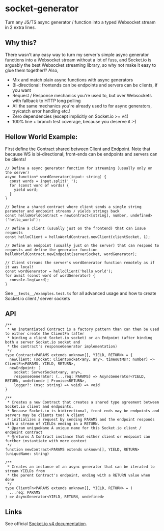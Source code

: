 # socket-generator

Turn any JS/TS async generator / function into a typed Websocket stream in 2 extra lines.

## Why this?

There wasn't any easy way to turn my server's simple async generator functions into a Websocket stream without a lot of fuss, and Socket.io is
arguably the best Websocket streaming library, so why not make it easy to glue them together!?  Also,

- Mix and match plain async functions with async generators
- Bi-directional: frontends can be endpoints and servers can be clients, if you want
- Request / Response mechanics you're used to, but over Websockets with fallback to HTTP long polling
- All the same mechanics you're already used to for async generators, try/catch error handling etc.!
- Zero dependencies (except implicitly on Socket.io >= v4)
- 100% line + branch test coverage, because you deserve it :-)

## Hellow World Example:

First define the Contract shared between Client and Endpoint.  Note that because WS is bi-directional, front-ends can be endpoints and servers
can be clients!

```
// Define a async generator function for streaming (usually only on the server)
async function* wordGenerator(input: string) {
  const words = input.split(' ');
  for (const word of words) {
    yield word;
  }
}

// Define a shared contract where client sends a single string parameter and endpoint streams / yields strings back
const helloWorldContract = newContract<[string], number, undefined>('hello_world');

// Define a client (usually just on the frontend) that can issue requests
const helloClient = helloWorldContract.newClient(clientSocket, 1);

// Define an endpoint (usually just on the server) that can respond to requests and define the generator function
helloWorldContract.newEndpoint(serverSocket, wordGenerator);

// Client streams the server's wordGenerator function remotely as if it was local!
const wordGenerator = helloClient('hello world');
for await (const word of wordGenerator) {
  console.log(word);
}
```

See `__tests__/examples.test.ts` for all advanced usage and how to create Socket.io client / server sockets

## API

```
/**
 * An instantiated Contract is a factory pattern than can then be used to either create the ClientFn (after
 * binding a client Socket.io socket) or an Endpoint (after binding both a server Socket.io socket and
 * the contract's responseGenerator implementation)
 */
type Contract<PARAMS extends unknown[], YIELD, RETURN> = {
  newClient: (socket: ClientSocket<any, any>, timeoutMs?: number) => ClientFn<PARAMS, YIELD, RETURN>,
  newEndpoint: (
    socket: ServerSocket<any, any>,
    responseGenerator: (...req: PARAMS) => AsyncGenerator<YIELD, RETURN, undefined> | Promise<RETURN>,
    logger?: (msg: string) => void) => void
}
```

```
/**
 * Creates a new Contract that creates a shared type agreement between Socket.io client and endpoints.
 * Because Socket.io is bidirectional, front-ends may be endpoints and servers may be clients too! A client
 * initializes a request by sending PARAMS and the endpoint responds with a stream of YIELDs ending in a RETURN.
 * @param uniqueName A unique name for this Socket.io client / endpoint contract
 * @returns A Contract instance that either client or endpoint can further instantiate with more context
 */
function newContract<PARAMS extends unknown[], YIELD, RETURN>(uniqueName: string)
```

```
/**
 * Creates an instance of an async generator that can be iterated to stream YIELDs from
 * the parent Contract's endpoint, ending with a RETURN value when done
 */
type ClientFn<PARAMS extends unknown[], YIELD, RETURN> = (
  ...req: PARAMS
) => AsyncGenerator<YIELD, RETURN, undefined>
```

## Links

See official [Socket.io v4 documentation](https://socket.io/docs/v4/).